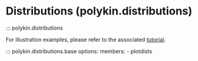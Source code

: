 # Distributions (polykin.distributions)

::: polykin.distributions

For illustration examples, please refer to the associated
[tutorial](../../tutorials/distributions).

::: polykin.distributions.base
    options:
        members:
            - plotdists
